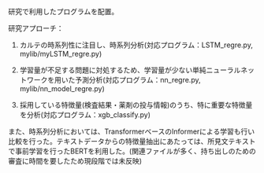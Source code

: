 研究で利用したプログラムを配置。

研究アプローチ：
1. カルテの時系列性に注目し、時系列分析(対応プログラム：LSTM_regre.py, mylib/myLSTM_regre.py)

2. 学習量が不足する問題に対処するため、学習量が少ない単純ニューラルネットワークを用いた予測分析(対応プログラム：nn_regre.py, mylib/nn_model_regre.py)

3. 採用している特徴量(検査結果・薬剤の投与情報)のうち、特に重要な特徴量を分析(対応プログラム：xgb_classify.py)

また、時系列分析においては、TransformerベースのInformerによる学習も行い比較を行った。テキストデータからの特徴量抽出にあたっては、所見文テキストで事前学習を行ったBERTを利用した。(関連ファイルが多く、持ち出しのための審査に時間を要したため現段階では未反映)



